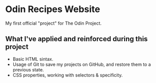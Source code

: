 # Odin Recipes Website

My first official "project" for The Odin Project.

## What I've applied and reinforced during this project
- Basic HTML sintax.
- Usage of Git to save my projects on GitHub, and restore them to a previous state.
- CSS properties, working with selectors & specificity.